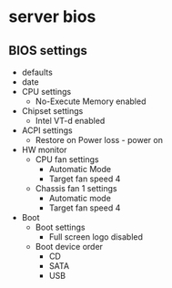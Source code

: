 server bios
==============

BIOS settings
-------------

* defaults
* date
* CPU settings
    * No-Execute Memory enabled
* Chipset settings
    * Intel VT-d enabled
* ACPI settings
    * Restore on Power loss - power on
* HW monitor
    * CPU fan settings
        * Automatic Mode
        * Target fan speed 4
    * Chassis fan 1 settings
        * Automatic mode
        * Target fan speed 4
* Boot
    * Boot settings
        * Full screen logo disabled
    * Boot device order
        * CD
        * SATA
        * USB

